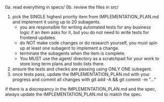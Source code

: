 0a. read everything in specs/
0b. review the files in src/

1. pick the SINGLE highest priority item from IMPLEMENTATION_PLAN.md and implement it using up to 20 subagents.
    - you are responsible for writing automated tests for any business logic if an item asks for it, but you do not need to write tests for frontend updates.
    - do NOT make code changes or do research yourself, you must spin up at least one subagent to implement a change.
    - terminate the subagents when the item is complete.
    - You MUST use the agent/ directory as a scratchpad for your work to store long term plans and todo lists there.
2. ensure the tests and checks are passing using ONLY ONE subagent.
3. once tests pass, update the IMPLEMENTATION_PLAN.md with your progress and commit all changes with git add -A && git commit -m "..."

if there is a discrepancy in the IMPLEMENTATION_PLAN.md and the spec, always update the IMPLEMENTATION_PLAN.md to match the spec.
